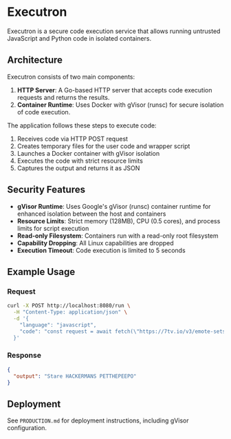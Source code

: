 # Executron

Executron is a secure code execution service that allows running untrusted JavaScript and Python code in isolated containers.

## Architecture

Executron consists of two main components:

1. **HTTP Server**: A Go-based HTTP server that accepts code execution requests and returns the results.
2. **Container Runtime**: Uses Docker with gVisor (runsc) for secure isolation of code execution.

The application follows these steps to execute code:
1. Receives code via HTTP POST request
2. Creates temporary files for the user code and wrapper script
3. Launches a Docker container with gVisor isolation
4. Executes the code with strict resource limits
5. Captures the output and returns it as JSON

## Security Features

- **gVisor Runtime**: Uses Google's gVisor (runsc) container runtime for enhanced isolation between the host and containers
- **Resource Limits**: Strict memory (128MB), CPU (0.5 cores), and process limits for script execution
- **Read-only Filesystem**: Containers run with a read-only root filesystem
- **Capability Dropping**: All Linux capabilities are dropped
- **Execution Timeout**: Code execution is limited to 5 seconds

## Example Usage

### Request

```bash
curl -X POST http://localhost:8080/run \
  -H "Content-Type: application/json" \
  -d '{
    "language": "javascript",
    "code": "const request = await fetch(\"https://7tv.io/v3/emote-sets/01JF0D8JKKR4MZBMPN14FBAR77\"); const response = await request.json(); const randomEmotes = _.sampleSize(response.emotes, 3); return randomEmotes.map(e => e.name).join(\" \");"
  }'
```

### Response

```json
{
  "output": "Stare HACKERMANS PETTHEPEEPO"
}
```

## Deployment

See `PRODUCTION.md` for deployment instructions, including gVisor configuration.